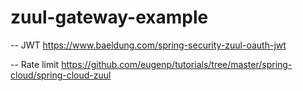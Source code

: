 # zuul-gateway-example

-- JWT https://www.baeldung.com/spring-security-zuul-oauth-jwt

-- Rate limit https://github.com/eugenp/tutorials/tree/master/spring-cloud/spring-cloud-zuul